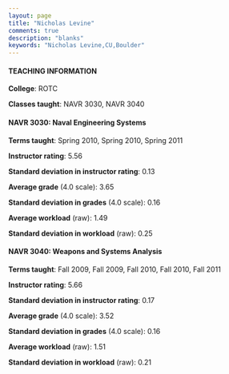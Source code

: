 ```yaml
---
layout: page
title: "Nicholas Levine" 
comments: true
description: "blanks"
keywords: "Nicholas Levine,CU,Boulder"
---
```

<head>
<script src="https://ajax.googleapis.com/ajax/libs/jquery/2.1.3/jquery.min.js"></script>
<script src="https://dl.dropboxusercontent.com/s/pc42nxpaw1ea4o9/highcharts.js?dl=0"></script>
<!-- <script src="../assets/js/highcharts.js"></script> -->
<style type="text/css">@font-face {
	font-family: "Bebas Neue";
	src: url(https://www.filehosting.org/file/details/544349/BebasNeue Regular.otf) format("opentype");
	}
	h1.Bebas { 
		font-family: "Bebas Neue", Verdana, Tahoma;
	}
</style>
</head>
	   
#### TEACHING INFORMATION

**College**: ROTC

**Classes taught**: NAVR 3030, NAVR 3040

#### NAVR 3030: Naval Engineering Systems

**Terms taught**: Spring 2010, Spring 2010, Spring 2011

**Instructor rating**: 5.56

**Standard deviation in instructor rating**: 0.13

**Average grade** (4.0 scale): 3.65

**Standard deviation in grades** (4.0 scale): 0.16

**Average workload** (raw): 1.49

**Standard deviation in workload** (raw): 0.25

#### NAVR 3040: Weapons and Systems Analysis

**Terms taught**: Fall 2009, Fall 2009, Fall 2010, Fall 2010, Fall 2011

**Instructor rating**: 5.66

**Standard deviation in instructor rating**: 0.17

**Average grade** (4.0 scale): 3.52

**Standard deviation in grades** (4.0 scale): 0.16

**Average workload** (raw): 1.51

**Standard deviation in workload** (raw): 0.21

